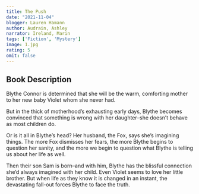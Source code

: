 ```yaml
---
title: The Push
date: "2021-11-04"
blogger: Lauren Hamann
author: Audrain, Ashley
narrator: Ireland, Marin
tags: ['Fiction', 'Mystery']
image: 1.jpg
rating: 5
omit: false
---
```



## Book Description

Blythe Connor is determined that she will be the warm, comforting mother to her new baby Violet whom she never had.

But in the thick of motherhood’s exhausting early days, Blythe becomes convinced that something is wrong with her daughter–she doesn’t behave as most children do.

Or is it all in Blythe’s head? Her husband, the Fox, says she’s imagining things. The more Fox dismisses her fears, the more Blythe begins to question her sanity, and the more we begin to question what Blythe is telling us about her life as well.

Then their son Sam is born–and with him, Blythe has the blissful connection she’d always imagined with her child. Even Violet seems to love her little brother. But when life as they know it is changed in an instant, the devastating fall-out forces Blythe to face the truth.